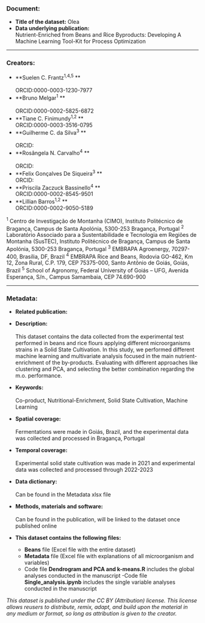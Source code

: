 ### Document:
- **Title of the dataset:** Olea
- **Data underlying publication:** <br/>
Nutrient-Enriched from Beans and Rice Byproducts: Developing A Machine Learning Tool-Kit for Process Optimization
---

### Creators:
- **Suelen C. Frantz<sup>1,4,5</sup> ** <br/>	
ORCID:0000-0003-1230-7977
- **Bruno Melgar<sup>1</sup> ** <br/>	
ORCID:0000-0002-5825-6872
- **Tiane C. Finimundy<sup>1,2</sup> ** <br/>
ORCID:0000-0003-3516-0795
- **Guilherme C. da Silva<sup>3</sup> ** <br/>	
ORCID:
- **Rosângela N. Carvalho<sup>4</sup> ** <br/>	
ORCID:
- **Felix Gonçalves De Siqueira<sup>3</sup> ** <br/>
ORCID:	
- **Priscila Zaczuck Bassinello<sup>4</sup> ** <br/>
ORCID:0000-0002-8545-9501	
- **Lillian Barros<sup>1,2</sup> ** <br/>
ORCID:0000-0002-9050-5189 <br/>

<sup>1</sup> Centro de Investigação de Montanha (CIMO), Instituto Politécnico de Bragança, Campus de Santa Apolónia, 5300-253 Bragança, Portugal
<sup>2</sup> Laboratório Associado para a Sustentabilidade e Tecnologia em Regiões de Montanha (SusTEC), Instituto Politécnico de Bragança, Campus de Santa Apolónia, 5300-253 Bragança, Portugal
<sup>3</sup> EMBRAPA Agroenergy, 70297-400, Brasília, DF, Brazil
<sup>4</sup> EMBRAPA Rice and Beans, Rodovia GO-462, Km 12, Zona Rural, C.P. 179, CEP 75375-000, Santo Antônio de Goiás, Goiás, Brazil
<sup>5</sup> School of Agronomy, Federal University of Goiás – UFG, Avenida Esperança, S/n., Campus Samambaia, CEP 74.690-900

---
### Metadata:
- **Related publication:**

- **Description:** <br/>	
This dataset contains the data collected from the experimental test performed in beans and rice flours applying different microorganisms strains in a Solid State Cultivation. In this study, we performed different machine learning and multivariate analysis focused in the main nutrient-enrichment of the by-products. Evaluating with different approaches like clustering and PCA, and selecting the better combination regarding the m.o. performance.

- **Keywords:** <br/>	
Co-product, Nutritional-Enrichment, Solid State Cultivation, Machine Learning

- **Spatial coverage:** <br/>	
Fermentations were made in Goiás, Brazil, and the experimental data was collected and processed in Bragança, Portugal

- **Temporal coverage:** <br/>	
Experimental solid state cultivation was made in 2021 and experimental data was collected and processed through 2022-2023

- **Data dictionary:** <br/>	
Can be found in the Metadata xlsx file

- **Methods, materials and software:** <br/>	
Can be found in the publication, will be linked to the dataset once published online

- **This dataset contains the following files:**
  - **Beans** file (Excel file with the entire dataset)
  - **Metadata** file (Excel file with explanations of all microorganism and variables)
  - Code file **Dendrogram and PCA and k-means.R** includes the global analyses conducted in the manuscript
  -Code file **Single_analysis.ipynb** includes the single variable analyses conducted in the manuscript

*This dataset is published under the CC BY (Attribution) license.
This license allows reusers to distribute, remix, adapt, and build upon the material in any medium or format, so long as attribution is given to the creator.*